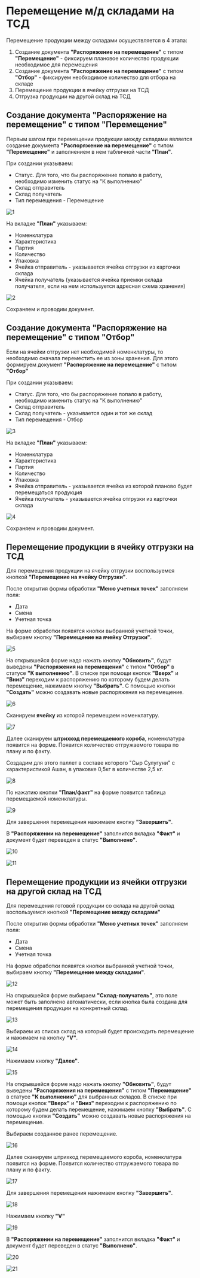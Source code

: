 # Перемещение м/д складами на ТСД

Перемещение продукции между складами осуществляется в 4 этапа:

1. Создание документа **"Распоряжение на перемещение"** с типом **"Перемещение"** - фиксируем плановое количество продукции необходимое для перемещения
2. Создание документа **"Распоряжение на перемещение"** с типом **"Отбор"** - фиксируем необходимое количество для отбора на складе
3. Перемещение продукции в ячейку отгрузки на ТСД
4. Отгрузка продукции на другой склад на ТСД

<h2> Создание документа "Распоряжение на перемещение" с типом "Перемещение" </h2>

Первым шагом при перемещении продукции между складами является создание документа **"Распоряжение на перемещение"** с типом **"Перемещение"** и заполнением в нем табличной части **"План"**.

При создании указываем:

- Статус. Для того, что бы распоряжение попало в работу, необходимо изменить статус на "К выполнению"
- Склад отправитель
- Склад получатель
- Тип перемещения - Перемещение

![1](PeremeshenieMegduSkladamiNaTCD.assets/1.png)

На вкладке **"План"** указываем:

- Номенклатура
- Характеристика
- Партия
- Количество
- Упаковка
- Ячейка отправитель - указывается ячейка отгрузки из карточки склада
- Ячейка получатель (указывается ячейка приемки склада получателя, если на нем используется адресная схема хранения)

![2](PeremeshenieMegduSkladamiNaTCD.assets/2.png)

Сохраняем и проводим документ.

<h2> Создание документа "Распоряжение на перемещение" с типом "Отбор" </h2>

Если на ячейки отгрузки нет необходимой номенклатуры, то необходимо сначала переместить ее из зоны хранения. Для этого формируем документ  **"Распоряжение на перемещение"** с типом **"Отбор"**

При создании указываем:

- Статус. Для того, что бы распоряжение попало в работу, необходимо изменить статус на "К выполнению"
- Склад отправитель
- Склад получатель - указывается один и тот же склад
- Тип перемещения - Отбор

![3](PeremeshenieMegduSkladamiNaTCD.assets/3.png)

На вкладке **"План"** указываем:

- Номенклатура
- Характеристика
- Партия
- Количество
- Упаковка
- Ячейка отправитель - указывается ячейка из которой планово будет перемещаться продукция
- Ячейка получатель - указывается ячейка отгрузки из карточки склада

![4](PeremeshenieMegduSkladamiNaTCD.assets/4.png)

Сохраняем и проводим документ.

<h2> Перемещение продукции в ячейку отгрузки на ТСД </h2>

Для перемещения продукции на ячейку отгрузки воспользуемся кнопкой **"Перемещение на ячейку Отгрузки"**.

После открытия формы обработки **"Меню учетных точек"** заполняем поля:

- Дата
- Смена
- Учетная точка

На форме обработки появятся кнопки выбранной учетной точки, выбираем кнопку **"Перемещение на ячейку Отгрузки"**.

![5](PeremeshenieMegduSkladamiNaTCD.assets/5.png)

На открывшейся форме надо нажать кнопку **"Обновить"**, будут выведены **"Распоряжения на перемещения"** с типом **"Отбор"** в статусе **"К выполнению"**. В списке при помощи кнопок **"Вверх"** и **"Вниз"** переходим к распоряжению по которому будем делать перемещение, нажимаем кнопку **"Выбрать"**.  С помощью кнопки **"Создать"** можно создавать новые распоряжения на перемещение.

![6](PeremeshenieMegduSkladamiNaTCD.assets/6.png)

Сканируем **ячейку** из которой перемещаем номенклатуру.

![7](PeremeshenieMegduSkladamiNaTCD.assets/7.png)

Далее сканируем **штрихкод перемещаемого короба**, номенклатура появится на форме. Появится количество отгружаемого товара по плану и по факту.

Создадим для этого паллет в составе которого "Сыр Сулугуни" с характеристикой Ашан, в упаковке 0,5кг в количестве 2,5 кг.

![8](PeremeshenieMegduSkladamiNaTCD.assets/8.png)

По нажатию кнопки **"План/факт"** на форме появится таблица перемещаемой номенклатуры.

![9](PeremeshenieMegduSkladamiNaTCD.assets/9.png)

Для завершения перемещения нажимаем кнопку **"Завершить"**.

В  **"Распоряжении на перемещение"** заполнится вкладка **"Факт"** и документ будет переведен в статус **"Выполнено"**.

![10](PeremeshenieMegduSkladamiNaTCD.assets/10.png)

![11](PeremeshenieMegduSkladamiNaTCD.assets/11.png)

<h2> Перемещение продукции из ячейки отгрузки на другой склад на ТСД </h2>

Для перемещения готовой продукции со склада на другой склад воспользуемся кнопкой **"Перемещение между складами"**

После открытия формы обработки **"Меню учетных точек"** заполняем поля:

- Дата
- Смена
- Учетная точка

На форме обработки появятся кнопки выбранной учетной точки, выбираем кнопку **"Перемещение между складами"**.

![12](PeremeshenieMegduSkladamiNaTCD.assets/12.png)

На открывшейся форме выбираем **"Склад-получатель"**, это поле может быть заполнено автоматически, если кнопка была создана для перемещения продукции на конкретный склад.

![13](PeremeshenieMegduSkladamiNaTCD.assets/13.png)

Выбираем из списка склад на который будет происходить перемещение и нажимаем на кнопку **"V"**.

![14](PeremeshenieMegduSkladamiNaTCD.assets/14.png)

Нажимаем кнопку **"Далее"**.

![15](PeremeshenieMegduSkladamiNaTCD.assets/15.png)

На открывшейся форме надо нажать кнопку **"Обновить"**, будут выведены **"Распоряжения на перемещения"** с типом **"Перемещение"** в статусе **"К выполнению"** для выбранных складов. В списке при помощи кнопок **"Вверх"** и **"Вниз"** переходим к распоряжению по которому будем делать перемещение, нажимаем кнопку **"Выбрать"**.  С помощью кнопки **"Создать"** можно создавать новые распоряжения на перемещение.

Выбираем созданное ранее перемещение.

![16](PeremeshenieMegduSkladamiNaTCD.assets/16.png)

Далее сканируем штрихкод перемещаемого короба, номенклатура появится на форме. Появится количество отгружаемого товара по плану и по факту.

![17](PeremeshenieMegduSkladamiNaTCD.assets/17.png)

Для завершения перемещения нажимаем кнопку **"Завершить"**.

![18](PeremeshenieMegduSkladamiNaTCD.assets/18.png)

Нажимаем кнопку **"V"**

![19](PeremeshenieMegduSkladamiNaTCD.assets/19.png)

В  **"Распоряжении на перемещение"** заполнится вкладка **"Факт"** и документ будет переведен в статус **"Выполнено"**.

![20](PeremeshenieMegduSkladamiNaTCD.assets/20.png)

![21](PeremeshenieMegduSkladamiNaTCD.assets/21.png)